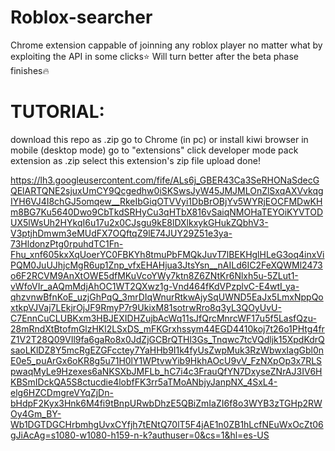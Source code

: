 # Roblox-searcher

Chrome extension cappable of joinning any roblox player no matter what by exploiting the API in some clicks⭐️
Will turn better after the beta phase finishes🔥

# TUTORIAL:
download this repo as .zip
go to Chrome (in pc) or install kiwi browser in mobile (desktop mode)
go to "extensions"
click developer mode
pack extension as .zip
select this extension's zip file
upload
done!

https://lh3.googleusercontent.com/fife/ALs6j_GBER43Ca3SeRHONaSdecGQElARTQNE2sjuxUmCY9Qcgedhw0iSKSwsJyW45JMJMLOnZlSxqAXVvkqgIYH6VJ4I8chGJ5omqew__RkeIbGiqOTVVyi1DbBrOBjYv5WYRjEOCFMDwKHm8BG7Ku5640Dwo9CbTkdSRHyCu3qHTbX816vSaiqNMOHaTEYOiKYVTODUX5lWsUh2HYkqI6u17u2x0CJsgu9kE8lDXlkxykGHukZQbhV3-V3ptjhDmwm3eMUdFX7OQftqZ9lE74JUY29Z51e3ya-73HldonzPtg0rpuhdTC1Fn-Fhu_xnf605kxXqUoerYC0FBKYh8tmuPbFMQkJuvT7lBEKHglHLeG3oq4inxViPQM0JuUJhjcMgR6up1Znp_vfxEHAHjua3JtsYsn__nAILd6IC2FeXQWMl2473o6F2RCVM9AnXtOWE5dfMKuVcoYWy7ktn8Z6ZNtKr6Nlxh5u-5ZLut1-vWfoVIr_aAQmMdjAhOC1WT2QXwz1g-Vnd464fKdVPzplvC-E4wtI_ya-qhzvnwBfnKoE_uzjGhPqQ_3mrDIqWnurRtkwAjySqUWND5EaJx5LmxNppQoxtkpVJVaj7LEkjrOjJF9RmyP7r9UkixM81sotrwRro8q3yL3QOyUvU-C7EnnCuCLUBKxm3HBJEXIDHZujbAcWq11sJfQrcMnrcWF17u5f5LasfQzu-28mRndXtBtofmGlzHKl2LSxDS_mFKGrxhssym44EGD4410koj7t26o1PHtg4frZ1V2T28Q09VIl9fa6gaRo8x0JdZjGCBrQTHl3Gs_Tnqwc7tcVQdljk15XpdKdrQsaoLKlDZ8Y5mcRgEZGFcctey7YaHHb9I1k4fyUsZwpMuk3RzWbwxIagGbl0nE0e5_puArGx6oKR8g5u71H0lY1WPtvwYib9HkhAOcU9vV_FzNXpOp3x7RLSpwaqMyLe9Hzexes6aNKSXbJMFLb_hC7i4c3FrauQfYN7DxyseZNrAJ3IV6HKBSmIDckQA5S8ctucdie4lobfFK3rr5aTMoANbjyJanpNX_4SxL4-elg6HZCDmgreVYqZjDn-bHdpF2Kyx3Hnk6M4fi9tBnpURwbDhzE5QBiZmIaZI6f8o3WYB3zTGHp2RWOy4Gm_BY-Wb1DGTDGCHrbmhgUvxCYfjh7tENtQ70lT5F4jAE1n0ZB1hLcfNEuWxOcZt06gJiAcAg=s1080-w1080-h159-n-k?authuser=0&cs=1&hl=es-US


